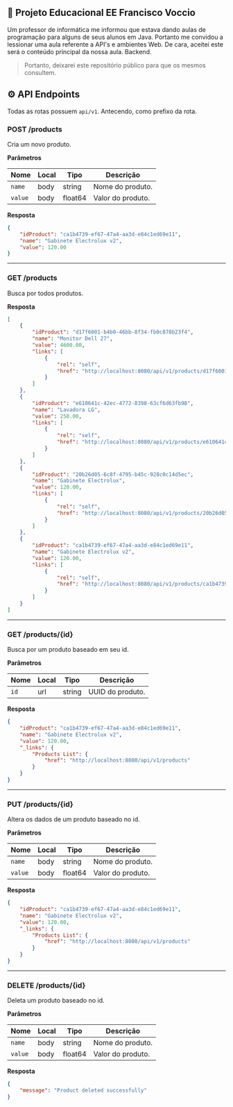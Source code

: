 ## 🚀 Projeto Educacional EE Francisco Voccio

Um professor de informática me informou que estava dando aulas de programação para alguns de seus alunos em Java. Portanto me convidou a lessionar uma aula referente a API's e ambientes Web. De cara, aceitei este será o conteúdo principal da nossa aula. Backend.

> Portanto, deixarei este repositório público para que os mesmos consultem.

## ⚙️ API Endpoints

Todas as rotas possuem `api/v1`. Antecendo, como prefixo da rota.

### POST /products

Cria um novo produto. 

**Parâmetros**

| Nome       | Local | Tipo   | Descrição            |
|------------|-------|--------|----------------------|
| `name`     | body  | string | Nome do produto.   |
| `value`    | body  | float64 | Valor do produto.|

**Resposta**

```json
{
    "idProduct": "ca1b4739-ef67-47a4-aa3d-e84c1ed69e11",
    "name": "Gabinete Electrolux v2",
    "value": 120.00
}
```
---

### GET /products

Busca por todos produtos. 

**Resposta**

```json
[
    {
        "idProduct": "d17f6001-b4b0-46bb-8f34-fb0c878b23f4",
        "name": "Monitor Dell 27",
        "value": 4600.00,
        "links": [
            {
                "rel": "self",
                "href": "http://localhost:8080/api/v1/products/d17f6001-b4b0-46bb-8f34-fb0c878b23f4"
            }
        ]
    },
    {
        "idProduct": "e610641c-42ec-4772-8398-63cf6d63fb98",
        "name": "Lavadora LG",
        "value": 250.00,
        "links": [
            {
                "rel": "self",
                "href": "http://localhost:8080/api/v1/products/e610641c-42ec-4772-8398-63cf6d63fb98"
            }
        ]
    },
    {
        "idProduct": "20b26d05-6c8f-4795-b45c-928c0c14d5ec",
        "name": "Gabinete Electrolux",
        "value": 120.00,
        "links": [
            {
                "rel": "self",
                "href": "http://localhost:8080/api/v1/products/20b26d05-6c8f-4795-b45c-928c0c14d5ec"
            }
        ]
    },
    {
        "idProduct": "ca1b4739-ef67-47a4-aa3d-e84c1ed69e11",
        "name": "Gabinete Electrolux v2",
        "value": 120.00,
        "links": [
            {
                "rel": "self",
                "href": "http://localhost:8080/api/v1/products/ca1b4739-ef67-47a4-aa3d-e84c1ed69e11"
            }
        ]
    }
]
```
---
### GET /products/{id}

Busca por um produto baseado em seu id. 

**Parâmetros**

| Nome       | Local | Tipo   | Descrição            |
|------------|-------|--------|----------------------|
| `id`     | url  | string | UUID do produto.   |

**Resposta**

```json
{
    "idProduct": "ca1b4739-ef67-47a4-aa3d-e84c1ed69e11",
    "name": "Gabinete Electrolux v2",
    "value": 120.00,
    "_links": {
        "Products List": {
            "href": "http://localhost:8080/api/v1/products"
        }
    }
}
```
---
### PUT /products/{id}

Altera os dados de um produto baseado no id. 

**Parâmetros**

| Nome       | Local | Tipo   | Descrição            |
|------------|-------|--------|----------------------|
| `name`     | body  | string | Nome do produto.   |
| `value`    | body  | float64 | Valor do produto.|

**Resposta**

```json
{
    "idProduct": "ca1b4739-ef67-47a4-aa3d-e84c1ed69e11",
    "name": "Gabinete Electrolux v2",
    "value": 120.00,
    "_links": {
        "Products List": {
            "href": "http://localhost:8080/api/v1/products"
        }
    }
}
```
---
### DELETE /products/{id}

Deleta um produto baseado no id. 

**Parâmetros**

| Nome       | Local | Tipo   | Descrição            |
|------------|-------|--------|----------------------|
| `name`     | body  | string | Nome do produto.   |
| `value`    | body  | float64 | Valor do produto.|

**Resposta**

```json
{
    "message": "Product deleted successfully"
}
```
